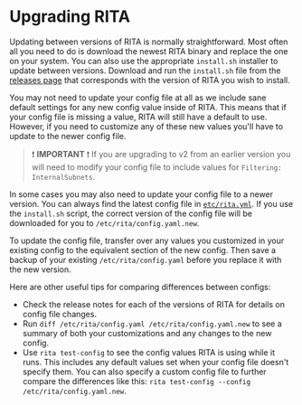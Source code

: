 # Upgrading RITA

Updating between versions of RITA is normally straightforward. Most often all you need to do is download the newest RITA binary and replace the one on your system. You can also use the appropriate `install.sh` installer to update between versions. Download and run the `install.sh` file from the [releases page](https://github.com/activecm/rita/releases) that corresponds with the version of RITA you wish to install.

You may not need to update your config file at all as we include sane default settings for any new config value inside of RITA. This means that if your config file is missing a value, RITA will still have a default to use. However, if you need to customize any of these new values you'll have to update to the newer config file.

> :exclamation: **IMPORTANT** :exclamation:
> If you are upgrading to v2 from an earlier version you will need to modify your config file to include values for `Filtering: InternalSubnets`.

In some cases you may also need to update your config file to a newer version. You can always find the latest config file in [`etc/rita.yml`](https://github.com/activecm/rita/blob/master/etc/rita.yaml). If you use the `install.sh` script, the correct version of the config file will be downloaded for you to `/etc/rita/config.yaml.new`.

To update the config file, transfer over any values you customized in your existing config to the equivalent section of the new config. Then save a backup of your existing `/etc/rita/config.yaml` before you replace it with the new version.

Here are other useful tips for comparing differences between configs:
* Check the release notes for each of the versions of RITA for details on config file changes.
* Run `diff /etc/rita/config.yaml /etc/rita/config.yaml.new` to see a summary of both your customizations and any changes to the new config.
* Use `rita test-config` to see the config values RITA is using while it runs. This includes any default values set when your config file doesn't specify them. You can also specify a custom config file to further compare the differences like this: `rita test-config --config /etc/rita/config.yaml.new`.
